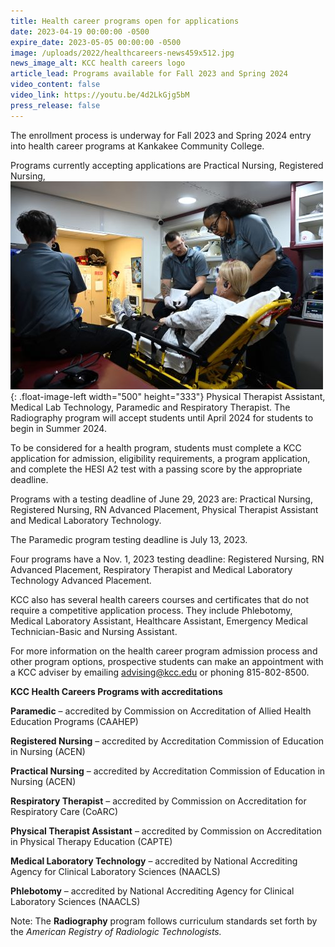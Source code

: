 ```yaml
---
title: Health career programs open for applications
date: 2023-04-19 00:00:00 -0500
expire_date: 2023-05-05 00:00:00 -0500
image: /uploads/2022/healthcareers-news459x512.jpg
news_image_alt: KCC health careers logo
article_lead: Programs available for Fall 2023 and Spring 2024
video_content: false
video_link: https://youtu.be/4d2LkGjg5bM
press_release: false
---
```

The enrollment process is underway for Fall 2023 and Spring 2024 entry into health career programs at Kankakee Community College.

Programs currently accepting applications are Practical Nursing, Registered Nursing,![Paramedic students assist a patient in KCC ambulance simulator](/uploads/2022/paramedic-jhd-0976.jpg "Paramedic students in KCC ambulance simulator"){: .float-image-left width="500" height="333"} Physical Therapist Assistant, Medical Lab Technology, Paramedic and Respiratory Therapist. The Radiography program will accept students until April 2024 for students to begin in Summer 2024.

To be considered for a health program, students must complete a KCC application for admission, eligibility requirements, a program application, and complete the HESI A2 test with a passing score by the appropriate deadline.

Programs with a testing deadline of June 29, 2023 are: Practical Nursing, Registered Nursing, RN Advanced Placement, Physical Therapist Assistant and Medical Laboratory Technology.

The Paramedic program testing deadline is July 13, 2023.

Four programs have a Nov. 1, 2023 testing deadline: Registered Nursing, RN Advanced Placement, Respiratory Therapist and Medical Laboratory Technology Advanced Placement.

KCC also has several health careers courses and certificates that do not require a competitive application process. They include Phlebotomy, Medical Laboratory Assistant, Healthcare Assistant, Emergency Medical Technician-Basic and Nursing Assistant.

For more information on the health career program admission process and other program options, prospective students can make an appointment with a KCC adviser by emailing [advising@kcc.edu](mailto:advising@kcc.edu) or phoning 815-802-8500.

**KCC Health Careers Programs with accreditations**

**Paramedic** – accredited by Commission on Accreditation of Allied Health Education Programs (CAAHEP)

**Registered Nursing** – accredited by Accreditation Commission of Education in Nursing (ACEN)

**Practical Nursing** – accredited by Accreditation Commission of Education in Nursing (ACEN)

**Respiratory Therapist** – accredited by Commission on Accreditation for Respiratory Care (CoARC)

**Physical Therapist Assistant** – accredited by Commission on Accreditation in Physical Therapy Education (CAPTE)

**Medical Laboratory Technology** – accredited by National Accrediting Agency for Clinical Laboratory Sciences (NAACLS)

**Phlebotomy** – accredited by National Accrediting Agency for Clinical Laboratory Sciences (NAACLS)

Note: The **Radiography** program follows curriculum standards set forth by the *American Registry of Radiologic Technologists.*